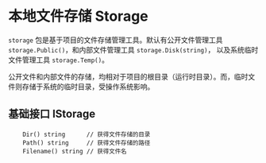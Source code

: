 # 本地文件存储 Storage

`storage` 包是基于项目的文件存储管理工具。默认有公开文件管理工具 `storage.Public()`，和内部文件管理工具 `storage.Disk(string)`，
以及系统临时文件管理工具 `storage.Temp()`。

公开文件和内部文件的存储，均相对于项目的根目录（运行时目录）。而，临时文件则存储于系统的临时目录，受操作系统影响。

## 基础接口 IStorage

```
	Dir() string      // 获得文件存储的目录
	Path() string     // 获得文件存储的路径
	Filename() string // 获得文件名
```


